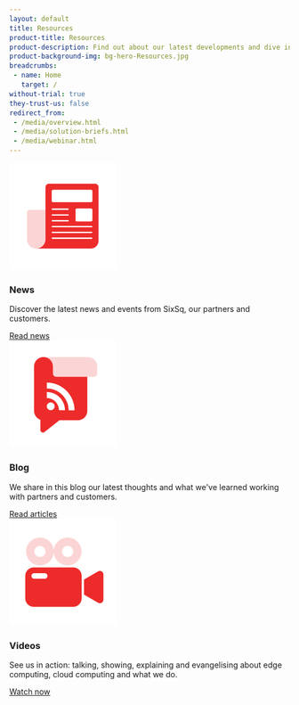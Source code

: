 ```yaml
---
layout: default
title: Resources
product-title: Resources
product-description: Find out about our latest developments and dive into our products, services and solutions.
product-background-img: bg-hero-Resources.jpg
breadcrumbs:
 - name: Home
   target: /
without-trial: true
they-trust-us: false
redirect_from:
 - /media/overview.html
 - /media/solution-briefs.html
 - /media/webinar.html
---
```


<div class="container-fluid">
    <div class="container section text-center">
        <div id="products" class="anchor-position"></div>
        <div class="row row-col-feature row-col-feature-logo">
            <div class="col-lg-4">
                <div class="shadow">
                    <img src="/assets/img/icon-news.svg">
                    <h3>News</h3>
                    <p>Discover the latest news and events from SixSq, our partners and customers.</p><a class="btn btn-light" role="button" href="/news" target="_blank">Read news</a>
                </div>
            </div>
            <div class="col-lg-4">
                <div class="shadow">
                    <img src="/assets/img/icon-blog.svg">
                    <h3>Blog</h3>
                    <p>We share in this blog our latest thoughts and what we've learned working with partners and customers.</p><a class="btn btn-light" role="button" href="/blog" target="_blank">Read articles</a>
                </div>
            </div>
            <div class="col-lg-4">
                <div class="shadow">
                    <img src="/assets/img/icon-video.svg">
                    <h3>Videos</h3>
                    <p>See us in action&colon; talking, showing, explaining and evangelising about edge computing, cloud computing and what we do.</p><a class="btn btn-light" role="button" href="/videos" target="_blank">Watch now</a>
                </div>
            </div>
        </div>
        <!-- <div class="row row-col-feature row-col-feature-logo">
            <div class="col-lg-4">
                <div class="shadow"><img src="/assets/img/icon-Webinar.svg">
                    <h3>Webinar</h3>
                    <p>Lorem ipsum dolor sit amet, consectetur adipiscing elit, sed do eiusmod tempor incididunt ut labore et dolore.</p><a class="btn btn-light" role="button" href="https://nuvla.io/">Watch now</a>
                </div>
            </div>
            <div class="col-lg-4">
                <div class="shadow"><img src="/assets/img/icon-knowledge.svg">
                    <h3>Edge Knowledge Base</h3>
                    <p>Lorem ipsum dolor sit amet, consectetur adipiscing elit, sed do eiusmod tempor incididunt ut labore et dolore.</p><a class="btn btn-light" role="button" href="https://nuvla.io/">Read articles</a>
                </div>
            </div>
            <div class="col-lg-4">
                <div class="shadow"><img src="/assets/img/icon-documents.svg">
                    <h3>White papers</h3>
                    <p>Lorem ipsum dolor sit amet, consectetur adipiscing elit, sed do eiusmod tempor incididunt ut labore et dolore.</p><a class="btn btn-light" role="button" href="https://nuvla.io/">Learn more</a>
                </div>
            </div>
        </div> -->
    </div>
</div>
